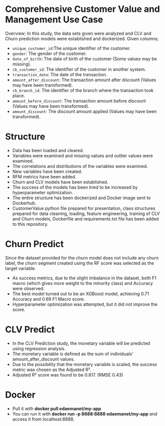 # Comprehensive Customer Value and Management Use Case

Overview;
 In this study, the data sets given were analyzed and CLV and Churn prediction models were established and dockerized.
 Given columns;

   - `unique_customer_id`:The unique identifier of the customer.
   - `gender`: The gender of the customer.
   - `date_of_birth`: The date of birth of the customer (Some values may be missing).
   - `cb_customer_id`: The identifier of the customer in another system.
   - `transaction_date`: The date of the transaction.
   - `amount_after_discount`: The transaction amount after discount (Values may have been transformed).
   - `cb_branch_id`: The identifier of the branch where the transaction took place.
   - `amount_before_discount`: The transaction amount before discount (Values may have been transformed).
   - `amount_discount`: The discount amount applied (Values may have been transformed).
     
# Structure
- Data has been loaded and cleared.
- Variables were examined and missing values ​​and outlier values ​​were examined.
- The correlations and distributions of the variables were examined.
- New variables have been created.
- RFM metrics have been added.
- Churn and CLV models have been established.
- The success of the models has been tried to be increased by hyperparameter optimization.
- The entire structure has been dockerized and Docker image sent to Dockerhub.
- CustomerValue python file prepared for presentation, class structures prepared for data cleaning, loading, feature engineering, training of CLV and Churn models, Dockerfile and requirements.txt file
  has been added to this repository. 


# Churn Predict 
Since the dataset provided for the churn model does not include any churn label, the churn segment created using the RF score was selected as the target variable.
- As success metrics, due to the slight imbalance in the dataset, both F1 macro (which gives more weight to the minority class) and Accuracy were observed.
- The best model turned out to be an XGBoost model, achieving 0.71 Accuracy and 0.69 F1 Macro score.
- Hyperparameter optimization was attempted, but it did not improve the score.

# CLV Predict
- In the CLV Prediction study, the monetary variable will be predicted using regression analysis.
- The monetary variable is defined as the sum of individuals' amount_after_discount values.
-  Due to the possibility that the monetary variable is scaled, the success metric was chosen as the Adjusted R².
-  Adjusted R² score was found to be 0.817. (RMSE 0.43)

  # Docker

- Pull it with **docker pull edaemanet/my-app**
- You can run it with **docker run -p 8888:8888 edaemanet/my-app** and access it from localhost:8888.


